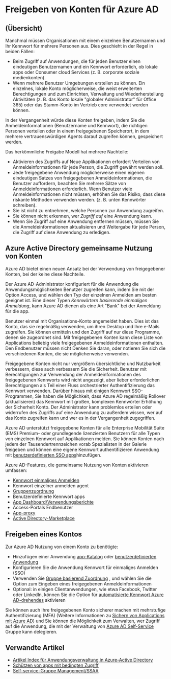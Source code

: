 <properties
    pageTitle="Freigabe von Konten Azure AD-|  Microsoft Azure"
    description="Beschreibt, wie Azure Active Directory Unternehmen Konten für lokale apps und Consumer Cloud Services sicher freigeben können."
    services="active-directory"
    documentationCenter=""
    authors="msStevenPo"
    manager="femila"
    editor=""/>

 <tags
    ms.service="active-directory"
    ms.workload="identity"
    ms.tgt_pltfrm="na"
    ms.devlang="na"
    ms.topic="article"
    ms.date="02/09/2016"  
    ms.author="stevenpo"/>

# <a name="sharing-accounts-with-azure-ad"></a>Freigeben von Konten für Azure AD

## <a name="overview"></a>(Übersicht)
Manchmal müssen Organisationen mit einem einzelnen Benutzernamen und Ihr Kennwort für mehrere Personen aus. Dies geschieht in der Regel in beiden Fällen:

- Beim Zugriff auf Anwendungen, die für jeden Benutzer einen eindeutigen Benutzernamen und ein Kennwort erforderlich, ob lokale apps oder Consumer cloud Services (z. B. corporate soziale medienkonten).
- Wenn mehrere Benutzer Umgebungen erstellen zu können. Ein einzelnes, lokale Konto möglicherweise, die weist erweiterten Berechtigungen und zum Einrichten, Verwaltung und Wiederherstellung Aktivitäten (z. B. das Konto lokale "globaler Administrator" für Office 365) oder das Stamm-Konto im Vertrieb core verwendet werden können.

In der Vergangenheit würde diese Konten freigeben, indem Sie die Anmeldeinformationen (Benutzername und Kennwort), die richtigen Personen verteilen oder in einem freigegebenen Speicherort, in dem mehrere vertrauenswürdigen Agents darauf zugreifen können, gespeichert werden.

Das herkömmliche Freigabe Modell hat mehrere Nachteile:

- Aktivieren des Zugriffs auf Neue Applikationen erfordert Verteilen von Anmeldeinformationen für jede Person, die Zugriff gewährt werden soll.
- Jede freigegebene Anwendung möglicherweise einen eigenen eindeutigen Satzes von freigegebenen Anmeldeinformationen, die Benutzer auffordern, beachten Sie mehrere Sätze von Anmeldeinformationen erforderlich. Wenn Benutzer viele Anmeldeinformationen nicht müssen, erhöhen Sie das Risiko, dass diese riskante Methoden verwenden werden. (z. B. unten Kennwörter schreiben).
- Sie ist nicht zu entnehmen, welche Personen zur Anwendung zugreifen.
- Sie können nicht erkennen, wer *Zugriff auf* eine Anwendung kann.
- Wenn Sie Zugriff auf eine Anwendung entfernen müssen, müssen Sie die Anmeldeinformationen aktualisieren und Weitergabe für jede Person, die Zugriff auf diese Anwendung zu erledigen.

## <a name="azure-active-directory-account-sharing"></a>Azure Active Directory gemeinsame Nutzung von Konten

Azure AD bietet einen neuen Ansatz bei der Verwendung von freigegebener Konten, bei der keine diese Nachteile.

Der Azure AD-Administrator konfiguriert für die Anwendung die Anwendungsmöglichkeiten Benutzer zugreifen kann, indem Sie mit der Option Access, und wählen den Typ der einzelnen Anmelden am besten geeignet ist. Eine dieser Typen *Kennwörtern basierende einmaligen Anmeldung*, kann Azure AD dienen als eine Art "Bank" bei der Anmeldung für die app.

Benutzer einmal mit Organisations-Konto angemeldet haben. Dies ist das Konto, das sie regelmäßig verwenden, um ihren Desktop und Ihre e-Mails zugreifen. Sie können ermitteln und den Zugriff auf nur diese Programme, denen sie zugeordnet sind. Mit freigegebenen Konten kann diese Liste von Applications beliebig viele freigegebenen Anmeldeinformationen enthalten. Den Endbenutzer müssen nicht Denken Sie daran, oder notieren Sie sich die verschiedenen Konten, die sie möglicherweise verwenden.

Freigegebene Konten nicht nur vergrößern übersichtliche und Nutzbarkeit verbessern, diese auch verbessern Sie die Sicherheit. Benutzer mit Berechtigungen zur Verwendung der Anmeldeinformationen des freigegebenen Kennworts wird nicht angezeigt, aber lieber erforderlichen Berechtigungen als Teil einer Fluss orchestrierter Authentifizierung das Kennwort verwenden. Darüber hinaus mit einigen Kennwort SSO-Programmen, Sie haben die Möglichkeit, dass Azure AD regelmäßig Rollover (aktualisieren) das Kennwort mit großen, komplexen Kennwörter Erhöhung der Sicherheit Konto. Der Administrator kann problemlos erteilen oder widerrufen des Zugriffs auf eine Anwendung zu außerdem wissen, wer auf das Konto zugreifen kann und wer es in der Vergangenheit zugegriffen.

Azure AD unterstützt freigegebene Konten für alle Enterprise Mobilität Suite (EMS) Premium- oder grundlegende lizenzierten Benutzern für alle Typen von einzelnen Kennwort auf Applikationen melden. Sie können Konten nach jedem der Tausendertrennzeichen vorab Spezialisten in der Galerie freigeben und können eine eigene Kennwort authentifizieren Anwendung mit [benutzerdefinierten SSO apps](active-directory-sso-integrate-saas-apps.md)hinzufügen.

Azure AD-Features, die gemeinsame Nutzung von Konten aktivieren umfassen:

- [Kennwort einmaliges Anmelden](active-directory-appssoaccess-whatis.md#password-based-single-sign-on)
- Kennwort einzelner anmelden agent
- [Gruppenzuordnung](active-directory-accessmanagement-self-service-group-management.md)
- Benutzerdefinierte Kennwort apps
- [App Dashboard/Verwendungsberichte](active-directory-passwords-get-insights.md)
- Access-Portals Endbenutzer
- [App-proxy](active-directory-application-proxy-get-started.md)
- [Active Directory-Marketplace](https://azure.microsoft.com/marketplace/active-directory/all/)

## <a name="sharing-an-account"></a>Freigeben eines Kontos
Zur Azure AD Nutzung von einem Konto zu benötigte:

- Hinzufügen einer Anwendung [app-Katalog](https://azure.microsoft.com/marketplace/active-directory/) oder [benutzerdefinierten Anwendung](http://blogs.technet.com/b/ad/archive/2015/06/17/bring-your-own-app-with-azure-ad-self-service-saml-configuration-gt-now-in-preview.aspx)
- Konfigurieren Sie die Anwendung Kennwort für einmaliges Anmelden (SSO)
- Verwenden Sie [Gruppe basierend Zuordnung](active-directory-accessmanagement-group-saasapps.md) , und wählen Sie die Option zum Eingeben eines freigegebenen Anmeldeinformationen
- Optional: in einigen Clientanwendungen, wie etwa Facebook, Twitter oder LinkedIn, können Sie die Option für [automatisierte Kennwort Azure AD-drehendes](http://blogs.technet.com/b/ad/archive/2015/02/20/azure-ad-automated-password-roll-over-for-facebook-twitter-and-linkedin-now-in-preview.aspx) aktivieren

Sie können auch Ihre freigegebenen Konto sicherer machen mit mehrstufige Authentifizierung (MFA) (Weitere Informationen zu [Sichern von Applications mit Azure AD](../multi-factor-authentication/multi-factor-authentication-get-started.md)) und Sie können die Möglichkeit zum Verwalten, wer Zugriff auf die Anwendung, die mit der Verwaltung von [Azure AD Self-Service](active-directory-accessmanagement-self-service-group-management.md) Gruppe kann delegieren.

## <a name="related-articles"></a>Verwandte Artikel

- [Artikel Index für Anwendungsverwaltung in Azure-Active Directory](active-directory-apps-index.md)
- [Schützen von apps mit bedingten Zugriff](active-directory-conditional-access.md)
- [Self-service-Gruppe Management/SSAA](active-directory-accessmanagement-self-service-group-management.md)
